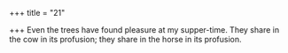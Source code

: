 +++
title = "21"

+++
Even the trees have found pleasure at my supper-time.
They share in the cow in its profusion; they share in the horse in its
profusion.